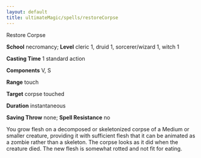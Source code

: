 ```yaml
---
layout: default
title: ultimateMagic/spells/restoreCorpse
---
```

Restore Corpse

**School** necromancy; **Level** cleric 1, druid 1, sorcerer/wizard 1, witch 1

**Casting Time** 1 standard action

**Components** V, S

**Range** touch

**Target** corpse touched

**Duration** instantaneous

**Saving Throw** none; **Spell Resistance** no

You grow flesh on a decomposed or skeletonized corpse of a Medium or smaller creature, providing it with sufficient flesh that it can be animated as a zombie rather than a skeleton. The corpse looks as it did when the creature died. The new flesh is somewhat rotted and not fit for eating.

